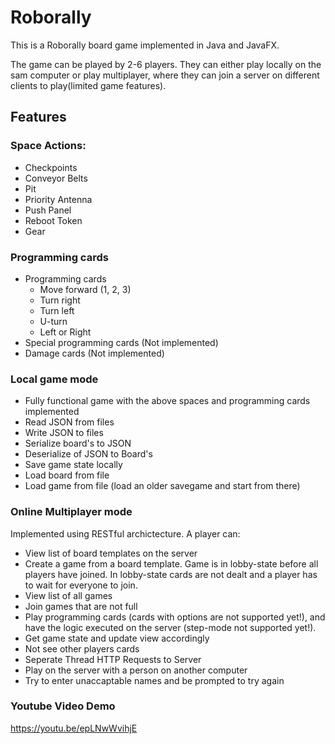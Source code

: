# Roborally
This is a Roborally board game implemented in Java and JavaFX.

The game can be played by 2-6 players. They can either play locally
on the sam computer or play multiplayer, where they can join a server
on different clients to play(limited game features).

## Features
### Space Actions:
- Checkpoints
- Conveyor Belts
- Pit
- Priority Antenna
- Push Panel
- Reboot Token
- Gear

### Programming cards
- Programming cards
  - Move forward (1, 2, 3)
  - Turn right
  - Turn left
  - U-turn
  - Left or Right
- Special programming cards (Not implemented)
- Damage cards (Not implemented)

### Local game mode
- Fully functional game with the above spaces and programming cards implemented
- Read JSON from files
- Write JSON to files
- Serialize board's to JSON
- Deserialize of JSON to Board's
- Save game state locally
- Load board from file
- Load game from file (load an older savegame and start from there)

### Online Multiplayer mode

Implemented using RESTful archictecture. A player can:
- View list of board templates on the server
- Create a game from a board template. Game is in lobby-state before all players have joined. In lobby-state cards are not dealt and a player has to wait for everyone to join.
- View list of all games
- Join games that are not full
- Play programming cards (cards with options are not supported yet!), and have the logic executed on the server (step-mode not supported yet!).
- Get game state and update view accordingly
- Not see other players cards
- Seperate Thread HTTP Requests to Server
- Play on the server with a person on another computer
- Try to enter unaccaptable names and be prompted to try again

### Youtube Video Demo
https://youtu.be/epLNwWvihjE
